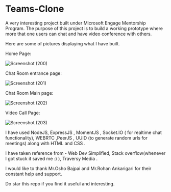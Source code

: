 
# Teams-Clone
A very interesting project built under Microsoft Engage Mentorship Program.
The purpose of this project is to build a working prototype where more that one users can chat and have video conference with others.

Here are some of pictures displaying what I have built.

Home Page:

![Screenshot (200)](https://user-images.githubusercontent.com/58587542/125223739-e4464580-e2e9-11eb-8c94-3dc3a333519f.png)


Chat Room entrance page: 

![Screenshot (201)](https://user-images.githubusercontent.com/58587542/125223838-0fc93000-e2ea-11eb-9c9c-b6f2b120dc5e.png)


Chat Room Main page:

![Screenshot (202)](https://user-images.githubusercontent.com/58587542/125223782-f7f1ac00-e2e9-11eb-938e-e1f23362c249.png)


Video Call Page:

![Screenshot (203)](https://user-images.githubusercontent.com/58587542/125223823-08098b80-e2ea-11eb-9b6d-c4d567106adb.png)

I have used NodeJS, ExpressJS , MomentJS , Socket.IO ( for realtime chat functionality), WEBRTC ,PeerJS , UUID (to generate random urls for meetings) along with HTML and CSS .

I have taken reference from - Web Dev Simplified, Stack overflow(whenever I got stuck it saved me :) ), Traversy Media .

I would like to thank Mr.Osho Bajpai and Mr.Rohan Ankarigari for their constant help and support.

Do star this repo if you find it useful and interesting.
